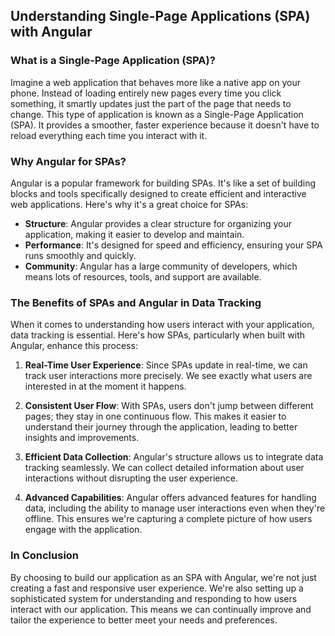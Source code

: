 ## Understanding Single-Page Applications (SPA) with Angular

### What is a Single-Page Application (SPA)?

Imagine a web application that behaves more like a native app on your phone. Instead of loading entirely new pages every time you click something, it smartly updates just the part of the page that needs to change. This type of application is known as a Single-Page Application (SPA). It provides a smoother, faster experience because it doesn't have to reload everything each time you interact with it.

### Why Angular for SPAs?

Angular is a popular framework for building SPAs. It's like a set of building blocks and tools specifically designed to create efficient and interactive web applications. Here's why it's a great choice for SPAs:

- **Structure**: Angular provides a clear structure for organizing your application, making it easier to develop and maintain.
- **Performance**: It's designed for speed and efficiency, ensuring your SPA runs smoothly and quickly.
- **Community**: Angular has a large community of developers, which means lots of resources, tools, and support are available.

### The Benefits of SPAs and Angular in Data Tracking

When it comes to understanding how users interact with your application, data tracking is essential. Here's how SPAs, particularly when built with Angular, enhance this process:

1. **Real-Time User Experience**: Since SPAs update in real-time, we can track user interactions more precisely. We see exactly what users are interested in at the moment it happens.
2. **Consistent User Flow**: With SPAs, users don't jump between different pages; they stay in one continuous flow. This makes it easier to understand their journey through the application, leading to better insights and improvements.

3. **Efficient Data Collection**: Angular's structure allows us to integrate data tracking seamlessly. We can collect detailed information about user interactions without disrupting the user experience.

4. **Advanced Capabilities**: Angular offers advanced features for handling data, including the ability to manage user interactions even when they're offline. This ensures we're capturing a complete picture of how users engage with the application.

### In Conclusion

By choosing to build our application as an SPA with Angular, we're not just creating a fast and responsive user experience. We're also setting up a sophisticated system for understanding and responding to how users interact with our application. This means we can continually improve and tailor the experience to better meet your needs and preferences.
